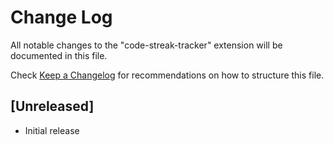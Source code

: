 # Change Log

All notable changes to the "code-streak-tracker" extension will be documented in this file.

Check [Keep a Changelog](http://keepachangelog.com/) for recommendations on how to structure this file.

## [Unreleased]

- Initial release